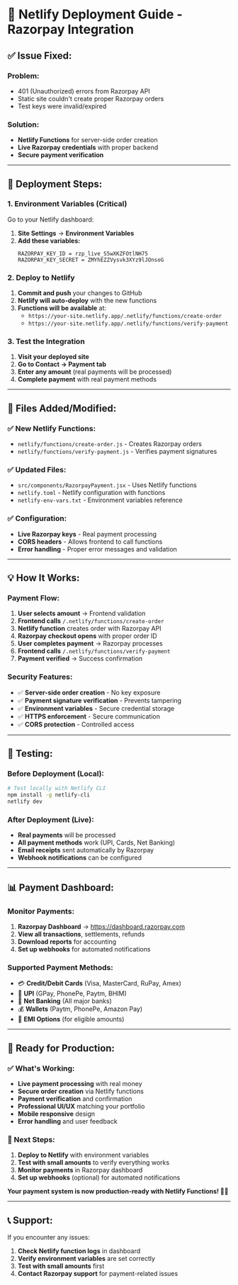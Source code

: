 # 🚀 Netlify Deployment Guide - Razorpay Integration

## ✅ **Issue Fixed:**

### **Problem:**
- 401 (Unauthorized) errors from Razorpay API
- Static site couldn't create proper Razorpay orders
- Test keys were invalid/expired

### **Solution:**
- **Netlify Functions** for server-side order creation
- **Live Razorpay credentials** with proper backend
- **Secure payment verification** 

---

## 🚀 **Deployment Steps:**

### **1. Environment Variables (Critical)**
Go to your Netlify dashboard:
1. **Site Settings** → **Environment Variables**
2. **Add these variables:**
   ```
   RAZORPAY_KEY_ID = rzp_live_S5wXKZFOtlNH75
   RAZORPAY_KEY_SECRET = ZMYhEZZVysvk3XYz9lJOnsoG
   ```

### **2. Deploy to Netlify**
1. **Commit and push** your changes to GitHub
2. **Netlify will auto-deploy** with the new functions
3. **Functions will be available** at:
   - `https://your-site.netlify.app/.netlify/functions/create-order`
   - `https://your-site.netlify.app/.netlify/functions/verify-payment`

### **3. Test the Integration**
1. **Visit your deployed site**
2. **Go to Contact → Payment tab**
3. **Enter any amount** (real payments will be processed)
4. **Complete payment** with real payment methods

---

## 📁 **Files Added/Modified:**

### **✅ New Netlify Functions:**
- `netlify/functions/create-order.js` - Creates Razorpay orders
- `netlify/functions/verify-payment.js` - Verifies payment signatures

### **✅ Updated Files:**
- `src/components/RazorpayPayment.jsx` - Uses Netlify functions
- `netlify.toml` - Netlify configuration with functions
- `netlify-env-vars.txt` - Environment variables reference

### **✅ Configuration:**
- **Live Razorpay keys** - Real payment processing
- **CORS headers** - Allows frontend to call functions
- **Error handling** - Proper error messages and validation

---

## 💡 **How It Works:**

### **Payment Flow:**
1. **User selects amount** → Frontend validation
2. **Frontend calls** `/.netlify/functions/create-order`
3. **Netlify function** creates order with Razorpay API
4. **Razorpay checkout opens** with proper order ID
5. **User completes payment** → Razorpay processes
6. **Frontend calls** `/.netlify/functions/verify-payment`
7. **Payment verified** → Success confirmation

### **Security Features:**
- ✅ **Server-side order creation** - No key exposure
- ✅ **Payment signature verification** - Prevents tampering
- ✅ **Environment variables** - Secure credential storage
- ✅ **HTTPS enforcement** - Secure communication
- ✅ **CORS protection** - Controlled access

---

## 🧪 **Testing:**

### **Before Deployment (Local):**
```bash
# Test locally with Netlify CLI
npm install -g netlify-cli
netlify dev
```

### **After Deployment (Live):**
- **Real payments** will be processed
- **All payment methods** work (UPI, Cards, Net Banking)
- **Email receipts** sent automatically by Razorpay
- **Webhook notifications** can be configured

---

## 📊 **Payment Dashboard:**

### **Monitor Payments:**
1. **Razorpay Dashboard** → https://dashboard.razorpay.com
2. **View all transactions**, settlements, refunds
3. **Download reports** for accounting
4. **Set up webhooks** for automated notifications

### **Supported Payment Methods:**
- 💳 **Credit/Debit Cards** (Visa, MasterCard, RuPay, Amex)
- 📱 **UPI** (GPay, PhonePe, Paytm, BHIM)
- 🏦 **Net Banking** (All major banks)
- 💰 **Wallets** (Paytm, PhonePe, Amazon Pay)
- 💸 **EMI Options** (for eligible amounts)

---

## 🎯 **Ready for Production:**

### **✅ What's Working:**
- **Live payment processing** with real money
- **Secure order creation** via Netlify functions
- **Payment verification** and confirmation
- **Professional UI/UX** matching your portfolio
- **Mobile responsive** design
- **Error handling** and user feedback

### **🚀 Next Steps:**
1. **Deploy to Netlify** with environment variables
2. **Test with small amounts** to verify everything works
3. **Monitor payments** in Razorpay dashboard
4. **Set up webhooks** (optional) for automated notifications

**Your payment system is now production-ready with Netlify Functions! 🎉💸**

---

## 📞 **Support:**

If you encounter any issues:
1. **Check Netlify function logs** in dashboard
2. **Verify environment variables** are set correctly
3. **Test with small amounts** first
4. **Contact Razorpay support** for payment-related issues
